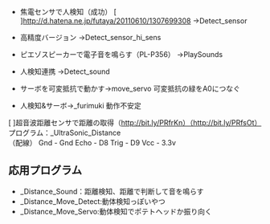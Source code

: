 * 焦電センサで人検知（成功）
[ ]http://d.hatena.ne.jp/futaya/20110610/1307699308 
→Detect_sensor
* 高精度バージョン
→Detect_sensor_hi_sens
* ピエゾスピーカーで電子音を鳴らす（PL-P356）
→PlaySounds
* 人検知連携
→Detect_sound

* サーボを可変抵抗で動かす→move_servo
可変抵抗の緑をA0につなぐ

* 人検知&サーボ→_furimuki
動作不安定

[ ]超音波距離センサで距離の取得（http://bit.ly/PRfrKn）（http://bit.ly/PRfsOt）
プログラム：_UltraSonic_Distance     
（配線）
    Gnd - Gnd
    Echo - D8
    Trig - D9
    Vcc - 3.3v

## 応用プログラム
* _Distance_Sound：距離検知、距離で判断して音を鳴らす
* _Distance_Move_Detect:動体検知っぽいやつ
* _Distance_Move_Servo:動体検知でポテトヘッドか振り向く
